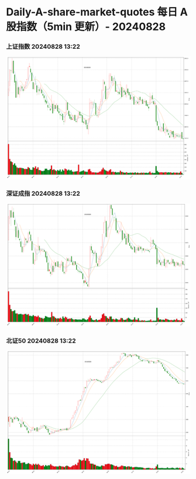 
# Daily-A-share-market-quotes 每日 A 股指数（5min 更新）- 20240828

### 上证指数 20240828 13:22
![](./fig/2024/8/20240828-sh000001.png)

### 深证成指 20240828 13:22
![](./fig/2024/8/20240828-sz399001.png)

### 北证50 20240828 13:22
![](./fig/2024/8/20240828-bj899050.png)
